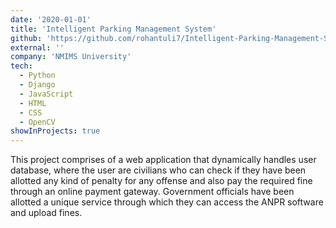 ```yaml
---
date: '2020-01-01'
title: 'Intelligent Parking Management System'
github: 'https://github.com/rohantuli7/Intelligent-Parking-Management-System-IPMS'
external: ''
company: 'NMIMS University'
tech:
  - Python
  - Django
  - JavaScript
  - HTML
  - CSS
  - OpenCV
showInProjects: true
---
```


This project comprises of a web application that dynamically handles user database, where the user are civilians who can check if they have been allotted any kind of penalty for any offense and also pay the required fine through an online payment gateway. Government officials have been allotted a unique service through which they can access the ANPR software and upload fines.